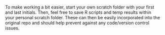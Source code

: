 To make working a bit easier, start your own scratch folder with your first and last initials. Then, feel free to save R scripts and temp results within your personal scratch folder. These can then be easily incorporated into the original repo and should help prevent against any code/version control issues.
